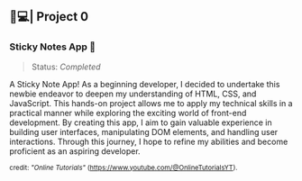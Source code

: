 ﻿## 🍵💻| Project 0 
### Sticky Notes App 📝
>Status: *Completed*

A Sticky Note App! As a beginning developer, I decided to undertake this newbie endeavor to deepen my understanding of HTML, CSS, and JavaScript. This hands-on project allows me to apply my technical skills in a practical manner while exploring the exciting world of front-end development. By creating this app, I aim to gain valuable experience in building user interfaces, manipulating DOM elements, and handling user interactions. Through this journey, I hope to refine my abilities and become proficient as an aspiring developer.

<sub>credit: *"Online Tutorials"* (https://www.youtube.com/@OnlineTutorialsYT).</sub>
